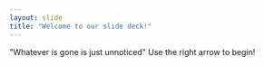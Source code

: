```yaml
---
layout: slide
title: "Welcome to our slide deck!"
---
```

"Whatever is gone is just unnoticed"
Use the right arrow to begin!
